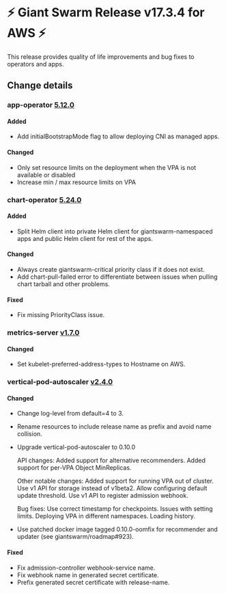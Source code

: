 # :zap: Giant Swarm Release v17.3.4 for AWS :zap:

This release provides quality of life improvements and bug fixes to operators and apps.

## Change details


### app-operator [5.12.0](https://github.com/giantswarm/app-operator/releases/tag/v5.12.0)

#### Added
- Add initialBootstrapMode flag to allow deploying CNI as managed apps.

#### Changed
- Only set resource limits on the deployment when the VPA is not available or disabled
- Increase min / max resource limits on VPA


### chart-operator [5.24.0](https://github.com/giantswarm/chart-operator/releases/tag/v2.24.0)

#### Added
- Split Helm client into private Helm client for giantswarm-namespaced apps and public Helm client for rest of the apps.

#### Changed
- Always create giantswarm-critical priority class if it does not exist.
- Add chart-pull-failed error to differentiate between issues when pulling chart tarball and other problems.

#### Fixed
- Fix missing PriorityClass issue.


### metrics-server [v1.7.0](https://github.com/giantswarm/metrics-server-app/releases/tag/v1.7.0)

#### Changed
- Set kubelet-preferred-address-types to Hostname on AWS.


### vertical-pod-autoscaler [v2.4.0](https://github.com/giantswarm/vertical-pod-autoscaler-app/releases/tag/v2.4.0)

#### Changed
- Change log-level from default=4 to 3.
- Rename resources to include release name as prefix and avoid name collision.
- Upgrade vertical-pod-autoscaler to 0.10.0

    API changes:
    Added support for alternative recommenders.
    Added support for per-VPA Object MinReplicas.
    
    Other notable changes:
    Added support for running VPA out of cluster.
    Use v1 API for storage instead of v1beta2.
    Allow configuring default update threshold.
    Use v1 API to register admission webhook.
    
    Bug fixes:
    Use correct timestamp for checkpoints.
    Issues with setting limits.
    Deploying VPA in different namespaces.
    Loading history.

- Use patched docker image tagged 0.10.0-oomfix for recommender and updater (see giantswarm/roadmap#923).

#### Fixed
- Fix admission-controller webhook-service name.
- Fix webhook name in generated secret certificate.
- Prefix generated secret certificate with release-name.